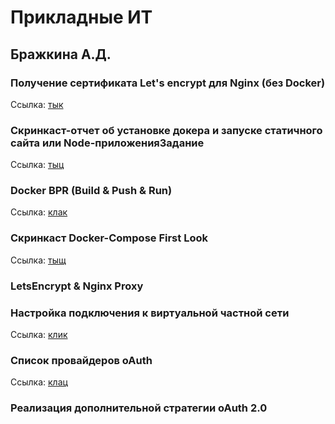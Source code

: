 # Прикладные ИТ
## Бражкина А.Д.


### Получение сертификата Let's encrypt для Nginx (без Docker)

Ссылка: [тык](https://drive.google.com/file/d/1MYzaJxvUZmjOEilTAgrEHyLyqPWQvUvq/view?usp=sharing)

### Скринкаст-отчет об установке докера и запуске статичного сайта или Node-приложенияЗадание

Ссылка: [тыц](https://drive.google.com/file/d/11hW1O7vxrk6V3-fOLoV22xgxSLZ220uz/view?usp=sharing)

### Docker BPR (Build & Push & Run)

Ссылка: [клак](https://hub.docker.com/r/brazhkinanastya/myfirstapp)

### Скринкаст Docker-Compose First Look

Ссылка: [тыщ](https://drive.google.com/file/d/1vx2whvXNeVD-HKPU397JNes7UBIa3_Un/view?usp=sharing)

### LetsEncrypt & Nginx Proxy



### Настройка подключения к виртуальной частной сети

Ссылка: [клик](https://drive.google.com/file/d/1I0_vGEK9rCXllW20F_ord4KXa0mnZjQ4/view?usp=sharing)

### Список провайдеров oAuth

Ссылка: [клац](https://drive.google.com/file/d/1UNy1bbq8XP70SP-yMnaVJaWoihNcBUhM/view?usp=sharing)

### Реализация дополнительной стратегии oAuth 2.0

